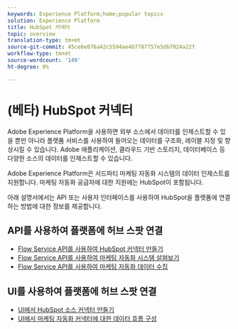 ```yaml
---
keywords: Experience Platform;home;popular topics
solution: Experience Platform
title: HubSpot 커넥터
topic: overview
translation-type: tm+mt
source-git-commit: 45ce6e876a42c5594ae4b7787757e5db7024a22f
workflow-type: tm+mt
source-wordcount: '149'
ht-degree: 0%

---
```



# (베타) HubSpot 커넥터

Adobe Experience Platform을 사용하면 외부 소스에서 데이터를 인제스트할 수 있을 뿐만 아니라 플랫폼 서비스를 사용하여 들어오는 데이터를 구조화, 레이블 지정 및 향상시킬 수 있습니다. Adobe 애플리케이션, 클라우드 기반 스토리지, 데이터베이스 등 다양한 소스의 데이터를 인제스트할 수 있습니다.

Adobe Experience Platform은 서드파티 마케팅 자동화 시스템의 데이터 인제스트를 지원합니다. 마케팅 자동화 공급자에 대한 지원에는 HubSpot이 포함됩니다.

아래 설명서에서는 API 또는 사용자 인터페이스를 사용하여 HubSpot을 플랫폼에 연결하는 방법에 대한 정보를 제공합니다.

## API를 사용하여 플랫폼에 허브 스팟 연결

- [Flow Service API를 사용하여 HubSpot 커넥터 만들기](../../tutorials/api/create/marketing-automation/hubspot.md)
- [Flow Service API를 사용하여 마케팅 자동화 시스템 살펴보기](../../tutorials/api/explore/marketing-automation.md)
- [Flow Service API를 사용하여 마케팅 자동화 데이터 수집](../../tutorials/api/collect/marketing-automation.md)

## UI를 사용하여 플랫폼에 허브 스팟 연결

- [UI에서 HubSpot 소스 커넥터 만들기](../../tutorials/ui/create/marketing-automation/hubspot.md)
- [UI에서 마케팅 자동화 커넥터에 대한 데이터 흐름 구성](../../tutorials/ui/dataflow/marketing-automation.md)